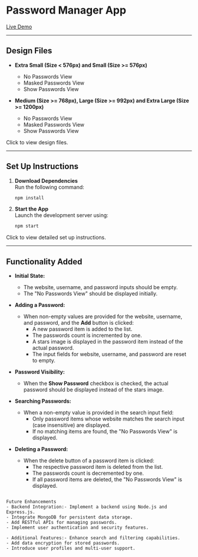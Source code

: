 # Password Manager App

[Live Demo](https://pakupodisathish.github.io/PasswordManagerAPP/)

---

## Design Files

- **Extra Small (Size < 576px) and Small (Size >= 576px)**
  - No Passwords View
  - Masked Passwords View
  - Show Passwords View

- **Medium (Size >= 768px), Large (Size >= 992px) and Extra Large (Size >= 1200px)**
  - No Passwords View
  - Masked Passwords View
  - Show Passwords View

Click to view design files.

---

## Set Up Instructions

1. **Download Dependencies**  
   Run the following command:
   ```bash
   npm install
   ```

2. **Start the App**  
   Launch the development server using:
   ```bash
   npm start
   ```

Click to view detailed set up instructions.

---

## Functionality Added

- **Initial State:**  
  - The website, username, and password inputs should be empty.
  - The "No Passwords View" should be displayed initially.

- **Adding a Password:**  
  - When non-empty values are provided for the website, username, and password, and the **Add** button is clicked:
    - A new password item is added to the list.
    - The passwords count is incremented by one.
    - A stars image is displayed in the password item instead of the actual password.
    - The input fields for website, username, and password are reset to empty.

- **Password Visibility:**  
  - When the **Show Password** checkbox is checked, the actual password should be displayed instead of the stars image.

- **Searching Passwords:**  
  - When a non-empty value is provided in the search input field:
    - Only password items whose website matches the search input (case insensitive) are displayed.
    - If no matching items are found, the "No Passwords View" is displayed.

- **Deleting a Password:**  
  - When the delete button of a password item is clicked:
    - The respective password item is deleted from the list.
    - The passwords count is decremented by one.
    - If all password items are deleted, the "No Passwords View" is displayed.
```

Future Enhancements
- Backend Integration:- Implement a backend using Node.js and Express.js.
- Integrate MongoDB for persistent data storage.
- Add RESTful APIs for managing passwords.
- Implement user authentication and security features.

- Additional Features:- Enhance search and filtering capabilities.
- Add data encryption for stored passwords.
- Introduce user profiles and multi-user support.






